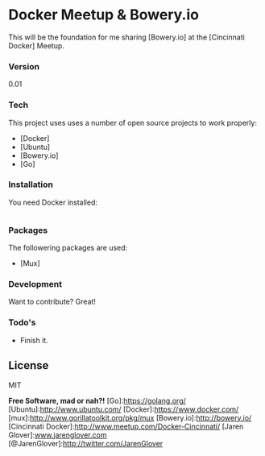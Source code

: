 # Docker Meetup & Bowery.io 

This will be the foundation for me sharing [Bowery.io] at the [Cincinnati Docker] Meetup. 

### Version
0.01

### Tech

This project uses uses a number of open source projects to work properly:

* [Docker]
* [Ubuntu]
* [Bowery.io]
* [Go]


### Installation

You need Docker installed:

```sh

```

### Packages
The followering packages are used:

* [Mux]

### Development

Want to contribute? Great!

### Todo's

 - Finish it. 


License
----

MIT


**Free Software, mad or nah?!**
[Go]:https://golang.org/
[Ubuntu]:http://www.ubuntu.com/
[Docker]:https://www.docker.com/
[mux]:http://www.gorillatoolkit.org/pkg/mux
[Bowery.io]:http://bowery.io/
[Cincinnati Docker]:http://www.meetup.com/Docker-Cincinnati/
[Jaren Glover]:www.jarenglover.com
[@JarenGlover]:http://twitter.com/JarenGlover
